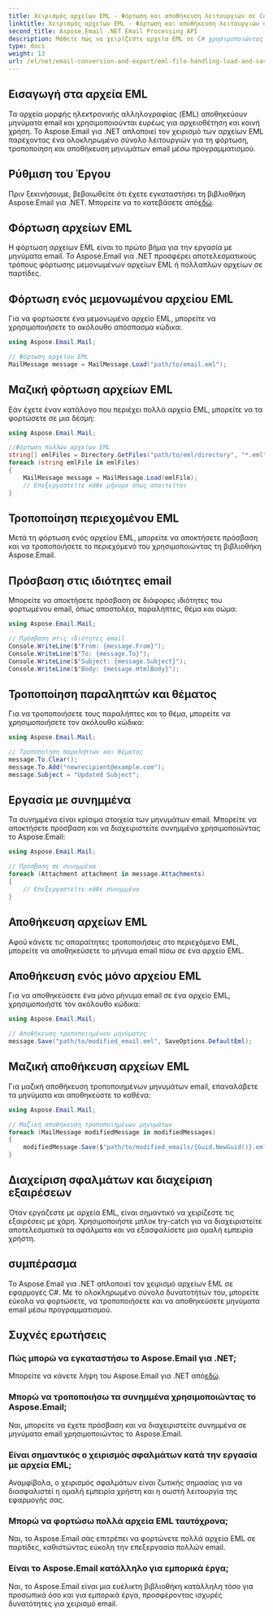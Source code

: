 ```yaml
---
title: Χειρισμός αρχείων EML - Φόρτωση και αποθήκευση λειτουργιών σε C#
linktitle: Χειρισμός αρχείων EML - Φόρτωση και αποθήκευση λειτουργιών σε C#
second_title: Aspose.Email .NET Email Processing API
description: Μάθετε πώς να χειρίζεστε αρχεία EML σε C# χρησιμοποιώντας το Aspose.Email για .NET. Οδηγός βήμα προς βήμα με παραδείγματα κώδικα για τη φόρτωση, την τροποποίηση και την αποθήκευση μηνυμάτων email.
type: docs
weight: 13
url: /el/net/email-conversion-and-export/eml-file-handling-load-and-save-operations-in-csharp/
---
```


## Εισαγωγή στα αρχεία EML

Τα αρχεία μορφής ηλεκτρονικής αλληλογραφίας (EML) αποθηκεύουν μηνύματα email και χρησιμοποιούνται ευρέως για αρχειοθέτηση και κοινή χρήση. Το Aspose.Email για .NET απλοποιεί τον χειρισμό των αρχείων EML παρέχοντας ένα ολοκληρωμένο σύνολο λειτουργιών για τη φόρτωση, τροποποίηση και αποθήκευση μηνυμάτων email μέσω προγραμματισμού.

## Ρύθμιση του Έργου

 Πριν ξεκινήσουμε, βεβαιωθείτε ότι έχετε εγκαταστήσει τη βιβλιοθήκη Aspose.Email για .NET. Μπορείτε να το κατεβάσετε από[εδώ](https://releases.aspose.com/email/net).

## Φόρτωση αρχείων EML

Η φόρτωση αρχείων EML είναι το πρώτο βήμα για την εργασία με μηνύματα email. Το Aspose.Email για .NET προσφέρει αποτελεσματικούς τρόπους φόρτωσης μεμονωμένων αρχείων EML ή πολλαπλών αρχείων σε παρτίδες.

## Φόρτωση ενός μεμονωμένου αρχείου EML

Για να φορτώσετε ένα μεμονωμένο αρχείο EML, μπορείτε να χρησιμοποιήσετε το ακόλουθο απόσπασμα κώδικα:

```csharp
using Aspose.Email.Mail;

// Φόρτωση αρχείου EML
MailMessage message = MailMessage.Load("path/to/email.eml");
```

## Μαζική φόρτωση αρχείων EML

Εάν έχετε έναν κατάλογο που περιέχει πολλά αρχεία EML, μπορείτε να τα φορτώσετε σε μια δέσμη:

```csharp
using Aspose.Email.Mail;

//Φόρτωση πολλών αρχείων EML
string[] emlFiles = Directory.GetFiles("path/to/eml/directory", "*.eml");
foreach (string emlFile in emlFiles)
{
    MailMessage message = MailMessage.Load(emlFile);
    // Επεξεργαστείτε κάθε μήνυμα όπως απαιτείται
}
```

## Τροποποίηση περιεχομένου EML

Μετά τη φόρτωση ενός αρχείου EML, μπορείτε να αποκτήσετε πρόσβαση και να τροποποιήσετε το περιεχόμενό του χρησιμοποιώντας τη βιβλιοθήκη Aspose.Email.

## Πρόσβαση στις ιδιότητες email

Μπορείτε να αποκτήσετε πρόσβαση σε διάφορες ιδιότητες του φορτωμένου email, όπως αποστολέα, παραλήπτες, θέμα και σώμα:

```csharp
using Aspose.Email.Mail;

// Πρόσβαση στις ιδιότητες email
Console.WriteLine($"From: {message.From}");
Console.WriteLine($"To: {message.To}");
Console.WriteLine($"Subject: {message.Subject}");
Console.WriteLine($"Body: {message.HtmlBody}");
```

## Τροποποίηση παραληπτών και θέματος

Για να τροποποιήσετε τους παραλήπτες και το θέμα, μπορείτε να χρησιμοποιήσετε τον ακόλουθο κώδικα:

```csharp
using Aspose.Email.Mail;

// Τροποποίηση παραληπτών και θέματος
message.To.Clear();
message.To.Add("newrecipient@example.com");
message.Subject = "Updated Subject";
```

## Εργασία με συνημμένα

Τα συνημμένα είναι κρίσιμα στοιχεία των μηνυμάτων email. Μπορείτε να αποκτήσετε πρόσβαση και να διαχειριστείτε συνημμένα χρησιμοποιώντας το Aspose.Email:

```csharp
using Aspose.Email.Mail;

// Πρόσβαση σε συνημμένα
foreach (Attachment attachment in message.Attachments)
{
    // Επεξεργαστείτε κάθε συνημμένο
}
```

## Αποθήκευση αρχείων EML

Αφού κάνετε τις απαραίτητες τροποποιήσεις στο περιεχόμενο EML, μπορείτε να αποθηκεύσετε το μήνυμα email πίσω σε ένα αρχείο EML.

## Αποθήκευση ενός μόνο αρχείου EML

Για να αποθηκεύσετε ένα μόνο μήνυμα email σε ένα αρχείο EML, χρησιμοποιήστε τον ακόλουθο κώδικα:

```csharp
using Aspose.Email.Mail;

// Αποθήκευση τροποποιημένου μηνύματος
message.Save("path/to/modified_email.eml", SaveOptions.DefaultEml);
```

## Μαζική αποθήκευση αρχείων EML

Για μαζική αποθήκευση τροποποιημένων μηνυμάτων email, επαναλάβετε τα μηνύματα και αποθηκεύστε το καθένα:

```csharp
using Aspose.Email.Mail;

// Μαζική αποθήκευση τροποποιημένων μηνυμάτων
foreach (MailMessage modifiedMessage in modifiedMessages)
{
    modifiedMessage.Save($"path/to/modified_emails/{Guid.NewGuid()}.eml", SaveOptions.DefaultEml);
}
```

## Διαχείριση σφαλμάτων και διαχείριση εξαιρέσεων

Όταν εργάζεστε με αρχεία EML, είναι σημαντικό να χειρίζεστε τις εξαιρέσεις με χάρη. Χρησιμοποιήστε μπλοκ try-catch για να διαχειριστείτε αποτελεσματικά τα σφάλματα και να εξασφαλίσετε μια ομαλή εμπειρία χρήστη.

## συμπέρασμα

Το Aspose.Email για .NET απλοποιεί τον χειρισμό αρχείων EML σε εφαρμογές C#. Με το ολοκληρωμένο σύνολο δυνατοτήτων του, μπορείτε εύκολα να φορτώσετε, να τροποποιήσετε και να αποθηκεύσετε μηνύματα email μέσω προγραμματισμού.

## Συχνές ερωτήσεις

### Πώς μπορώ να εγκαταστήσω το Aspose.Email για .NET;

 Μπορείτε να κάνετε λήψη του Aspose.Email για .NET από[εδώ](https://releases.aspose.com/email/net).

### Μπορώ να τροποποιήσω τα συνημμένα χρησιμοποιώντας το Aspose.Email;

Ναι, μπορείτε να έχετε πρόσβαση και να διαχειριστείτε συνημμένα σε μηνύματα email χρησιμοποιώντας το Aspose.Email.

### Είναι σημαντικός ο χειρισμός σφαλμάτων κατά την εργασία με αρχεία EML;

Αναμφίβολα, ο χειρισμός σφαλμάτων είναι ζωτικής σημασίας για να διασφαλιστεί η ομαλή εμπειρία χρήστη και η σωστή λειτουργία της εφαρμογής σας.

### Μπορώ να φορτώσω πολλά αρχεία EML ταυτόχρονα;

Ναι, το Aspose.Email σάς επιτρέπει να φορτώνετε πολλά αρχεία EML σε παρτίδες, καθιστώντας εύκολη την επεξεργασία πολλών email.

### Είναι το Aspose.Email κατάλληλο για εμπορικά έργα;

Ναι, το Aspose.Email είναι μια ευέλικτη βιβλιοθήκη κατάλληλη τόσο για προσωπικά όσο και για εμπορικά έργα, προσφέροντας ισχυρές δυνατότητες για χειρισμό email.